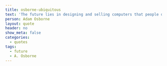 ```yaml
---
title: osborne-ubiquitous
text: 'The future lies in designing and selling computers that people don't realize are computer at all.'
person: Adam Osborne
layout: quote
header: no
show_meta: false
categories:
  - quotes
tags:
  - future
  - A. Osborne
---
```

